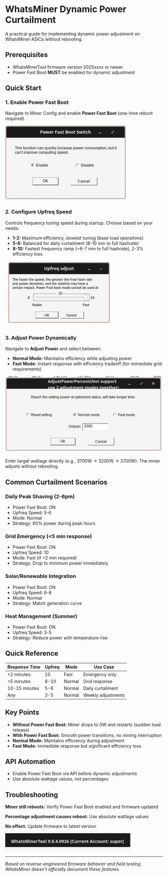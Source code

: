 # WhatsMiner Dynamic Power Curtailment

A practical guide for implementing dynamic power adjustment on WhatsMiner ASICs without rebooting.

## Prerequisites

- WhatsMinerTool firmware version 2025xxxx or newer
- Power Fast Boot **MUST** be enabled for dynamic adjustment

## Quick Start

### 1. Enable Power Fast Boot

Navigate to Miner Config and enable **Power Fast Boot** (one-time reboot required).

![Power Fast Boot Configuration](assets/images/power_fast_boot_config.jpg)

### 2. Configure Upfreq Speed

Controls frequency tuning speed during startup. Choose based on your needs:

- **1-2:** Maximum efficiency, slowest tuning (base load operations)
- **5-6:** Balanced for daily curtailment (8-10 min to full hashrate)
- **8-10:** Fastest frequency ramp (~6-7 min to full hashrate), 2-3% efficiency loss

![Upfreq Speed Configuration](assets/images/upfreq_speed_config.jpg)

### 3. Adjust Power Dynamically

Navigate to **Adjust Power** and select between:

- **Normal Mode:** Maintains efficiency while adjusting power
- **Fast Mode:** Instant response with efficiency tradeoff (for immediate grid requirements)

![Power Adjustment Interface](assets/images/power_adjustment_interface.jpg)

Enter target wattage directly (e.g., 3700W → 3200W → 3700W). The miner adjusts without rebooting.

## Common Curtailment Scenarios

### Daily Peak Shaving (2-6pm)

- Power Fast Boot: ON
- Upfreq Speed: 5-6
- Mode: Normal
- Strategy: 60% power during peak hours

### Grid Emergency (<5 min response)

- Power Fast Boot: ON
- Upfreq Speed: 10
- Mode: Fast (if <2 min required)
- Strategy: Drop to minimum power immediately

### Solar/Renewable Integration

- Power Fast Boot: ON
- Upfreq Speed: 6-8
- Mode: Normal
- Strategy: Match generation curve

### Heat Management (Summer)

- Power Fast Boot: ON
- Upfreq Speed: 3-5
- Strategy: Reduce power with temperature rise

## Quick Reference

| Response Time | Upfreq | Mode   | Use Case           |
| ------------- | ------ | ------ | ------------------ |
| <2 minutes    | 10     | Fast   | Emergency only     |
| <5 minutes    | 8-10   | Normal | Grid response      |
| 10-15 minutes | 5-6    | Normal | Daily curtailment  |
| Any           | 3-5    | Normal | Weekly adjustments |

## Key Points

- **Without Power Fast Boot:** Miner drops to 0W and restarts (sudden load release)
- **With Power Fast Boot:** Smooth power transitions, no mining interruption
- **Normal Mode:** Maintains efficiency during adjustment
- **Fast Mode:** Immediate response but significant efficiency loss

## API Automation

- Enable Power Fast Boot via API before dynamic adjustments
- Use absolute wattage values, not percentages

## Troubleshooting

**Miner still reboots:** Verify Power Fast Boot enabled and firmware updated

**Percentage adjustment causes reboot:** Use absolute wattage values

**No effect:** Update firmware to latest version

![Latest Version Example](assets/images/latest_version.jpg)

---

_Based on reverse-engineered firmware behavior and field testing. WhatsMiner doesn't officially document these features._
